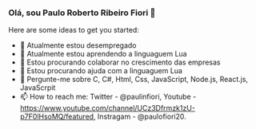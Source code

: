 ### Olá, sou Paulo Roberto Ribeiro Fiori 👋

Here are some ideas to get you started:

- 🔭 Atualmente estou desempregado
- 🌱 Atualmente estou aprendendo a linguaguem Lua
- 👯 Estou procurando colaborar no crescimento das empresas
- 🤔 Estou procurando ajuda com a linguaguem Lua
- 💬 Pergunte-me sobre C, C#, Html, Css, JavaScript, Node.js, React.js, JavaScrpit
- 📫 How to reach me: Twitter - @paulinfiori, Youtube - https://www.youtube.com/channel/UCz3Dfrmzk1zU-p7F0lHsoMQ/featured, Instragam - @paulofiori20.

